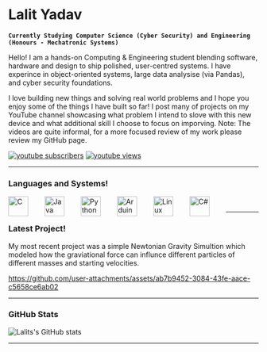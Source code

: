 # Lalit Yadav

**`Currently Studying Computer Science (Cyber Security) and Engineering (Honours - Mechatronic Systems)`**

Hello! I am a hands-on Computing & Engineering student blending software, hardware and design to ship polished, user-centred systems. I have experince in object-oriented systems, large data analysise (via Pandas), and cyber security foundations. 

I love building new things and solving real world problems and I hope you enjoy some of the things I have built so far! I post many of projects on my YouTube channel showcasing what problem I intend to slove with this new device and what additional skill I choose to focus on imporving. Note: The videos are quite informal, for a more focused review of my work please review my GitHub page.

  <p align="left">
    <a href="https://www.youtube.com/@Ansh_Builds_Things?sub_confirmation=1">
     <img alt="youtube subscribers" title="Subscribe to my YouTube channel" src="https://custom-icon-badges.demolab.com/youtube/channel/subscribers/UC14gsh9AR_pE10-6ZeaN3HA?color=%23033456&label=SUBSCRIBE&logo=video&logoColor=white&style=for-the-badge&labelColor=%230A6DB3&v=13"/></a>
   <a href="https://www.youtube.com/@Ansh_Builds_Things">
     <img alt="youtube views" title="YouTube views" src="https://custom-icon-badges.demolab.com/youtube/channel/views/UC14gsh9AR_pE10-6ZeaN3HA?color=%23033456&logo=eye&logoColor=white&style=for-the-badge&labelColor=%230A6DB3&v=13"/></a>
  
  
  </p>



---
### Languages and Systems! 
<img align="left" alt="C" width="40px" style="padding-right:30px;" src="https://cdn.jsdelivr.net/gh/devicons/devicon/icons/c/c-original.svg" />
<img align="left" alt="Java" width="40px" style="padding-right:30px;" src="https://cdn.jsdelivr.net/gh/devicons/devicon/icons/java/java-original.svg"/>
<img align="left" alt="Python" width="40px" style="padding-right:30px;" src="https://cdn.jsdelivr.net/gh/devicons/devicon/icons/python/python-original.svg" />
<img align="left" alt="Arduino C" width="40px" style="padding-right:30px;" src="https://cdn.jsdelivr.net/gh/devicons/devicon/icons/arduino/arduino-original-wordmark.svg" />
<img align="left" alt="Linux" width="40px" style="padding-right:30px;" src="https://cdn.jsdelivr.net/gh/devicons/devicon/icons/linux/linux-original.svg" />
<img align="left" alt="C#" width="40px" style="padding-right:30px;" src="https://cdn.jsdelivr.net/gh/devicons/devicon/icons/csharp/csharp-original.svg" />
<br />

---
### Latest Project! 
My most recent project was a simple Newtonian Gravity Simultion which modeled how the graviational force can influnce different particles of different masses and starting velocities.

https://github.com/user-attachments/assets/ab7b9452-3084-43fe-aace-c5658ce6ab02

---
### GitHub Stats
![Lalits's GitHub stats](https://github-readme-stats.vercel.app/api?username=lalits-projects&show_icons=true&theme=gotham)

<!-- ![GitHub Streak](https://streak-stats.demolab.com?user=ForrestKnight&theme=gruvbox&border_radius=4.5) -->

---

